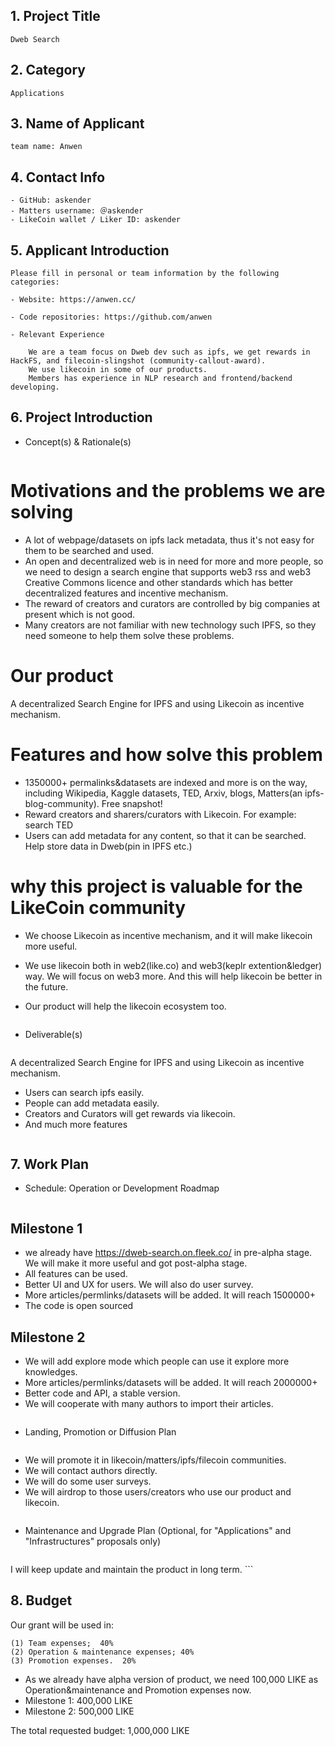 ## 1. Project Title
    Dweb Search
    
## 2. Category 
    Applications
    
## 3. Name of Applicant
    team name: Anwen

## 4. Contact Info
    - GitHub: askender
    - Matters username: ＠askender
    - LikeCoin wallet / Liker ID: askender

## 5. Applicant Introduction
```
Please fill in personal or team information by the following categories:

- Website: https://anwen.cc/

- Code repositories: https://github.com/anwen
    
- Relevant Experience

    We are a team focus on Dweb dev such as ipfs, we get rewards in HackFS, and filecoin-slingshot (community-callout-award).
    We use likecoin in some of our products.
    Members has experience in NLP research and frontend/backend developing.

```

## 6. Project Introduction

- Concept(s) & Rationale(s)
 
    ```

# Motivations and the problems we are solving
- A lot of webpage/datasets on ipfs lack metadata, thus it's not easy for them to be searched and used.
- An open and decentralized web is in need for more and more people, so we need to design a search engine that supports web3 rss and web3 Creative Commons licence and other standards which has better decentralized features and incentive mechanism.
- The reward of creators and curators are controlled by big companies at present which is not good.
- Many creators are not familiar with new technology such IPFS, so they need someone to help them solve these problems.

# Our product
A decentralized Search Engine for IPFS and using Likecoin as incentive mechanism.

# Features and how solve this problem
- 1350000+ permalinks&datasets are indexed and more is on the way, including Wikipedia, Kaggle datasets, TED, Arxiv, blogs, Matters(an ipfs-blog-community). Free snapshot!
- Reward creators and sharers/curators with Likecoin. For example: search TED
- Users can add metadata for any content, so that it can be searched.
Help store data in Dweb(pin in IPFS etc.)

# why this project is valuable for the LikeCoin community
- We choose Likecoin as incentive mechanism, and it will make likecoin more useful.
- We use likecoin both in web2(like.co) and web3(keplr extention&ledger) way. We will focus on web3 more. And this will help likecoin be better in the future.
- Our product will help the likecoin ecosystem too.
    ```

- Deliverable(s)

    ```
A decentralized Search Engine for IPFS and using Likecoin as incentive mechanism.
- Users can search ipfs easily.
- People can add metadata easily.
- Creators and Curators will get rewards via likecoin.
- And much more features
   ``` 

## 7. Work Plan

- Schedule: Operation or Development Roadmap
    ```
## Milestone 1
- we already have https://dweb-search.on.fleek.co/ in pre-alpha stage. We will make it more useful and got post-alpha stage.
- All features can be used.
- Better UI and UX for users. We will also do user survey.
- More articles/permlinks/datasets will be added. It will reach 1500000+
- The code is open sourced

## Milestone 2
- We will add explore mode which people can use it explore more knowledges.
- More articles/permlinks/datasets will be added. It will reach 2000000+
- Better code and API, a stable version.
- We will cooperate with many authors to import their articles.
    ```
    
- Landing, Promotion or Diffusion Plan
    ```
- We will promote it in likecoin/matters/ipfs/filecoin communities.
- We will contact authors directly.
- We will do some user surveys.
- We will airdrop to those users/creators who use our product and likecoin.
    ```

- Maintenance and Upgrade Plan (Optional, for "Applications" and "Infrastructures" proposals only)
    ```
I will keep update and maintain the product in long term.
    ```

## 8. Budget

Our grant will be used in: 
    
    (1) Team expenses;  40%
    (2) Operation & maintenance expenses; 40%
    (3) Promotion expenses.  20%

- As we already have alpha version of product, we need 100,000 LIKE as Operation&maintenance and Promotion expenses now.
- Milestone 1: 400,000 LIKE 
- Milestone 2: 500,000 LIKE

The total requested budget: 1,000,000 LIKE
